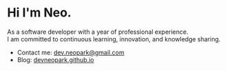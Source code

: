 # Hi I'm Neo.

As a software developer with a year of professional experience.  
I am committed to continuous learning, innovation, and knowledge sharing.

- Contact me: [dev.neopark@gmail.com](mailto:dev.neopark@gmail.com)
- Blog: [devneopark.github.io](https://devneopark.github.io)
